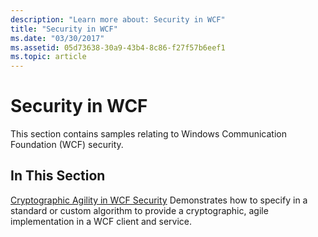 ```yaml
---
description: "Learn more about: Security in WCF"
title: "Security in WCF"
ms.date: "03/30/2017"
ms.assetid: 05d73638-30a9-43b4-8c86-f27f57b6eef1
ms.topic: article
---
```

# Security in WCF

This section contains samples relating to Windows Communication Foundation (WCF) security.

## In This Section

 [Cryptographic Agility in WCF Security](cryptographic-agility-in-wcf-security.md)
Demonstrates how to specify in a standard or custom algorithm to provide a cryptographic, agile implementation in a WCF client and service.
